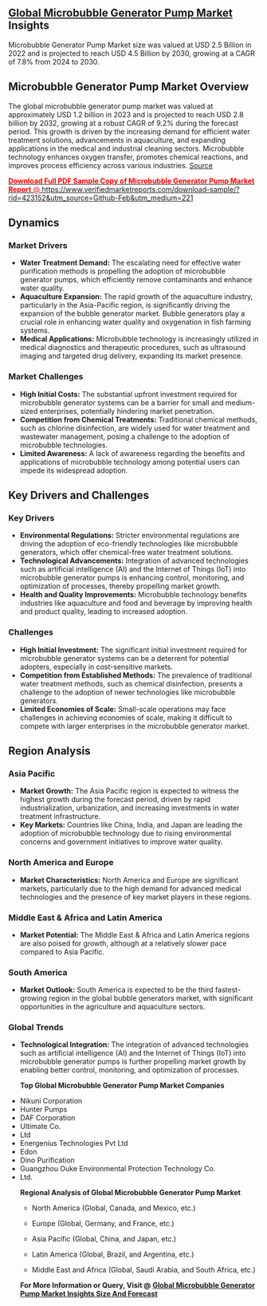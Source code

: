 <h2><a href="https://www.verifiedmarketreports.com/download-sample/?rid=423152&amp;utm_source=Github&amp;utm_medium=221" target="_blank">Global Microbubble Generator Pump Market</a> Insights</h2><p>Microbubble Generator Pump Market size was valued at USD 2.5 Billion in 2022 and is projected to reach USD 4.5 Billion by 2030, growing at a CAGR of 7.8% from 2024 to 2030.</p><p> <h2>Microbubble Generator Pump Market Overview</h2> <p>The global microbubble generator pump market was valued at approximately USD 1.2 billion in 2023 and is projected to reach USD 2.8 billion by 2032, growing at a robust CAGR of 9.2% during the forecast period. This growth is driven by the increasing demand for efficient water treatment solutions, advancements in aquaculture, and expanding applications in the medical and industrial cleaning sectors. Microbubble technology enhances oxygen transfer, promotes chemical reactions, and improves process efficiency across various industries. <a href="https://dataintelo.com/report/microbubble-generator-pump-market">Source</a></p> <p><a href="https://dataintelo.com/report/microbubble-generator-pump-market"><p><span class=""><span style="color: #ff0000;"><strong>Download Full PDF Sample Copy of Microbubble Generator Pump Market Report</strong> @ </span><a href="https://www.verifiedmarketreports.com/download-sample/?rid=423152&amp;utm_source=Github-Feb&amp;utm_medium=221" target="_blank">https://www.verifiedmarketreports.com/download-sample/?rid=423152&amp;utm_source=Github-Feb&amp;utm_medium=221</a></span></p></a></p> <h2>Dynamics</h2> <h3>Market Drivers</h3> <ul> <li><strong>Water Treatment Demand:</strong> The escalating need for effective water purification methods is propelling the adoption of microbubble generator pumps, which efficiently remove contaminants and enhance water quality. </li> <li><strong>Aquaculture Expansion:</strong> The rapid growth of the aquaculture industry, particularly in the Asia-Pacific region, is significantly driving the expansion of the bubble generator market. Bubble generators play a crucial role in enhancing water quality and oxygenation in fish farming systems. </li> <li><strong>Medical Applications:</strong> Microbubble technology is increasingly utilized in medical diagnostics and therapeutic procedures, such as ultrasound imaging and targeted drug delivery, expanding its market presence. </li> </ul> <h3>Market Challenges</h3> <ul> <li><strong>High Initial Costs:</strong> The substantial upfront investment required for microbubble generator systems can be a barrier for small and medium-sized enterprises, potentially hindering market penetration. </li> <li><strong>Competition from Chemical Treatments:</strong> Traditional chemical methods, such as chlorine disinfection, are widely used for water treatment and wastewater management, posing a challenge to the adoption of microbubble technologies. </li> <li><strong>Limited Awareness:</strong> A lack of awareness regarding the benefits and applications of microbubble technology among potential users can impede its widespread adoption. </li> </ul> <h2>Key Drivers and Challenges</h2> <h3>Key Drivers</h3> <ul> <li><strong>Environmental Regulations:</strong> Stricter environmental regulations are driving the adoption of eco-friendly technologies like microbubble generators, which offer chemical-free water treatment solutions. </li> <li><strong>Technological Advancements:</strong> Integration of advanced technologies such as artificial intelligence (AI) and the Internet of Things (IoT) into microbubble generator pumps is enhancing control, monitoring, and optimization of processes, thereby propelling market growth. </li> <li><strong>Health and Quality Improvements:</strong> Microbubble technology benefits industries like aquaculture and food and beverage by improving health and product quality, leading to increased adoption. </li> </ul> <h3>Challenges</h3> <ul> <li><strong>High Initial Investment:</strong> The significant initial investment required for microbubble generator systems can be a deterrent for potential adopters, especially in cost-sensitive markets. </li> <li><strong>Competition from Established Methods:</strong> The prevalence of traditional water treatment methods, such as chemical disinfection, presents a challenge to the adoption of newer technologies like microbubble generators. </li> <li><strong>Limited Economies of Scale:</strong> Small-scale operations may face challenges in achieving economies of scale, making it difficult to compete with larger enterprises in the microbubble generator market. </li> </ul> <h2>Region Analysis</h2> <h3>Asia Pacific</h3> <ul> <li><strong>Market Growth:</strong> The Asia Pacific region is expected to witness the highest growth during the forecast period, driven by rapid industrialization, urbanization, and increasing investments in water treatment infrastructure. </li> <li><strong>Key Markets:</strong> Countries like China, India, and Japan are leading the adoption of microbubble technology due to rising environmental concerns and government initiatives to improve water quality. </li> </ul> <h3>North America and Europe</h3> <ul> <li><strong>Market Characteristics:</strong> North America and Europe are significant markets, particularly due to the high demand for advanced medical technologies and the presence of key market players in these regions. </li> </ul> <h3>Middle East & Africa and Latin America</h3> <ul> <li><strong>Market Potential:</strong> The Middle East & Africa and Latin America regions are also poised for growth, although at a relatively slower pace compared to Asia Pacific. </li> </ul> <h3>South America</h3> <ul> <li><strong>Market Outlook:</strong> South America is expected to be the third fastest-growing region in the global bubble generators market, with significant opportunities in the agriculture and aquaculture sectors. </li> </ul> <h3>Global Trends</h3> <ul> <li><strong>Technological Integration:</strong> The integration of advanced technologies such as artificial intelligence (AI) and the Internet of Things (IoT) into microbubble generator pumps is further propelling market growth by enabling better control, monitoring, and optimization of processes.</p><p><strong>Top Global Microbubble Generator Pump Market Companies</strong></p><div data-test-id=""><p><li>Nikuni Corporation</li><li> Hunter Pumps</li><li> DAF Corporation</li><li> Ultimate Co.</li><li> Ltd</li><li> Energenius Technologies Pvt Ltd</li><li> Edon</li><li> Dino Purification</li><li> Guangzhou Ouke Environmental Protection Technology Co.</li><li> Ltd.</li></p><div><strong>Regional Analysis of&nbsp;Global Microbubble Generator Pump Market</strong></div><ul><li dir="ltr"><p dir="ltr">North America&nbsp;(Global, Canada, and Mexico, etc.)</p></li><li dir="ltr"><p dir="ltr">Europe (Global, Germany, and France, etc.)</p></li><li dir="ltr"><p dir="ltr">Asia Pacific&nbsp;(Global, China, and Japan, etc.)</p></li><li dir="ltr"><p dir="ltr">Latin America&nbsp;(Global, Brazil, and Argentina, etc.)</p></li><li dir="ltr">Middle East and Africa&nbsp;(Global, Saudi Arabia, and South Africa, etc.)</li></ul><p><strong>For More Information or Query, Visit @&nbsp;</strong><strong><a href="https://www.verifiedmarketreports.com/product/microbubble-generator-pump-market/?utm_source=Github&amp;utm_medium=221" target="_blank">Global Microbubble Generator Pump Market Insights Size And Forecast</a></strong></p></div>
